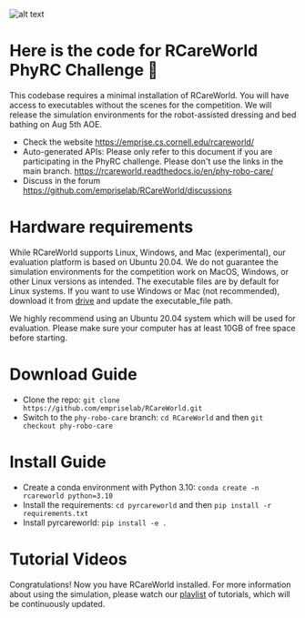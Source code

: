 ![alt text](rcareworld.png)
# Here is the code for RCareWorld PhyRC Challenge 🦾
This codebase requires a minimal installation of RCareWorld. You will have access to executables without the scenes for the competition. We will release the simulation environments for the robot-assisted dressing and bed bathing on Aug 5th AOE.
- Check the website https://emprise.cs.cornell.edu/rcareworld/
- Auto-generated APIs: Please only refer to this document if you are participating in the PhyRC challenge. Please don't use the links in the main branch. https://rcareworld.readthedocs.io/en/phy-robo-care/
- Discuss in the forum https://github.com/empriselab/RCareWorld/discussions


# Hardware requirements
While RCareWorld supports Linux, Windows, and Mac (experimental), our evaluation platform is based on Ubuntu 20.04. We do not guarantee the simulation environments for the competition work on MacOS, Windows, or other Linux versions as intended. The executable files are by default for Linux systems. If you want to use Windows or Mac (not recommended), download it from [drive](https://drive.google.com/drive/folders/1TW-C6k1z5xCdgE7q1ht3Flb2FaeCrQ51?usp=sharing) and update the executable_file path.

We highly recommend using an Ubuntu 20.04 system which will be used for evaluation. Please make sure your computer has at least 10GB of free space before starting.

# Download Guide
- Clone the repo: `git clone https://github.com/empriselab/RCareWorld.git`
- Switch to the `phy-robo-care` branch: `cd RCareWorld` and then `git checkout phy-robo-care `

# Install Guide
- Create a conda environment with Python 3.10: `conda create -n rcareworld python=3.10`
- Install the requirements: `cd pyrcareworld` and then `pip install -r requirements.txt`
- Install pyrcareworld: `pip install -e .`

# Tutorial Videos
Congratulations! Now you have RCareWorld installed. For more information about using the simulation, please watch our [playlist](https://www.youtube.com/playlist?list=PLR4mEXh9zalLtbGLbx2A5TmX9Niy-svqq) of tutorials, which will be continuously updated.
